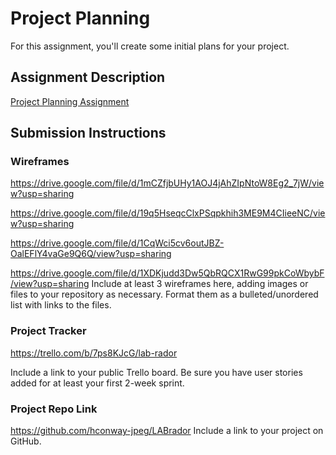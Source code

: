 # Project Planning
For this assignment, you'll create some initial plans for your project.

## Assignment Description
[Project Planning Assignment](https://education.launchcode.org/liftoff/modules/assignments/project-planning)

## Submission Instructions

### Wireframes

https://drive.google.com/file/d/1mCZfjbUHy1AOJ4jAhZIpNtoW8Eg2_7jW/view?usp=sharing

https://drive.google.com/file/d/19q5HseqcClxPSqpkhih3ME9M4CIieeNC/view?usp=sharing

https://drive.google.com/file/d/1CqWci5cv6outJBZ-OalEFlY4vaGe9Q6Q/view?usp=sharing

https://drive.google.com/file/d/1XDKjudd3Dw5QbRQCX1RwG99pkCoWbybF/view?usp=sharing
Include at least 3 wireframes here, adding images or files to your repository as necessary. Format them as a bulleted/unordered list with links to the files.

### Project Tracker

https://trello.com/b/7ps8KJcG/lab-rador

Include a link to your public Trello board. Be sure you have user stories added for at least your first 2-week sprint.

### Project Repo Link

https://github.com/hconway-jpeg/LABrador
Include a link to your project on GitHub.

